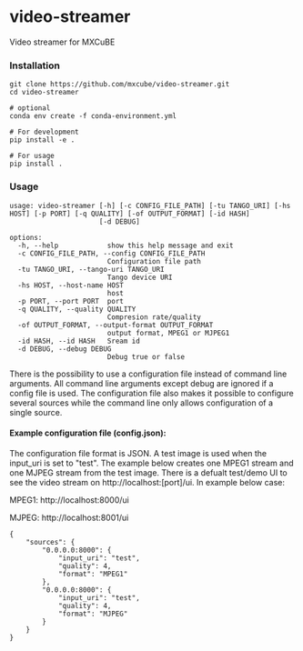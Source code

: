 # video-streamer
Video streamer for MXCuBE


### Installation

```
git clone https://github.com/mxcube/video-streamer.git
cd video-streamer

# optional 
conda env create -f conda-environment.yml

# For development
pip install -e .

# For usage 
pip install .
```

### Usage
```
usage: video-streamer [-h] [-c CONFIG_FILE_PATH] [-tu TANGO_URI] [-hs HOST] [-p PORT] [-q QUALITY] [-of OUTPUT_FORMAT] [-id HASH]
                      [-d DEBUG]

options:
  -h, --help            show this help message and exit
  -c CONFIG_FILE_PATH, --config CONFIG_FILE_PATH
                        Configuration file path
  -tu TANGO_URI, --tango-uri TANGO_URI
                        Tango device URI
  -hs HOST, --host-name HOST
                        host
  -p PORT, --port PORT  port
  -q QUALITY, --quality QUALITY
                        Compresion rate/quality
  -of OUTPUT_FORMAT, --output-format OUTPUT_FORMAT
                        output format, MPEG1 or MJPEG1
  -id HASH, --id HASH   Sream id
  -d DEBUG, --debug DEBUG
                        Debug true or false
```

There is the possibility to use a configuration file instead of command line arguments. All  command line arguments except debug are ignored if a config file is used. The configuration  file also makes it possible to configure several sources while the command line only allows  configuration of a single source.

#### Example configuration file (config.json):
The configuration file format is JSON. A test image is used when the input_uri is set to "test". The example below creates one MPEG1 stream and one MJPEG stream from the test image. There is a defualt test/demo UI to see the video stream on http://localhost:[port]/ui. In example below case:
  
 MPEG1: http://localhost:8000/ui
 
 MJPEG: http://localhost:8001/ui

```
{
    "sources": {
        "0.0.0.0:8000": {
            "input_uri": "test",
            "quality": 4,
            "format": "MPEG1"
        },
        "0.0.0.0:8000": {
            "input_uri": "test",
            "quality": 4,
            "format": "MJPEG"
        }
    }
}
```
  
